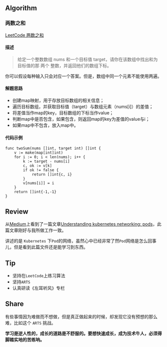 ## Algorithm

### 两数之和

[LeetCode 两数之和](https://leetcode-cn.com/problems/two-sum)

#### 描述

> 给定一个整数数组 nums 和一个目标值 target，请你在该数组中找出和为目标值的那 两个 整数，并返回他们的数组下标。

你可以假设每种输入只会对应一个答案。但是，数组中同一个元素不能使用两遍。

#### 解题思路

+ 创建map映射，用于存放目标数组的相关信息；
+ 遍历目标数组，并获取目标值（target）与数组元素（nums[i]）的差值；
+ 将差值当作map的key，目标数组的下标当作value；
+ 判断map中是否包含，如果包含，则返回map的key为差值的value与i；
+ 如果map中不包含，放入map中。

#### 代码示例

```golang
func twoSum(nums []int, target int) []int {
	v := make(map[int]int)
	for i := 0; i < len(nums); i++ {
		k := target - nums[i]
		c, ok := v[k]
		if ok != false {
			return []int{c, i}
		}
		v[nums[i]] = i
	}
	return []int{-1,-1}
}

```

## Review
从[Medium](https://medium.com)上看到了一篇文章[Understanding kubernetes networking: pods](https://medium.com/google-cloud/understanding-kubernetes-networking-pods-7117dd28727)，此篇文章刚好与我所做工作一致。

讲述的是 `Kubernetes` 下`Pod`的网络，虽然心中已经非常了然`Pod`网络是怎么回事儿，但是看到此篇文件还是能学习到东西。

## Tip
+ 坚持在`LeetCode`上练习算法
+ 坚持`ARTS`
+ 认真研读《左耳听风》专栏

## Share

有些事情因为难做而不想做，但是真正做起来的时候，却发现它没有预想的那么难，比如这个 `ARTS` 挑战。

**学习是逆人性的，成长的道路是不舒服的。要想快速成长，成为技术牛人，必须得脚踏实地的苦练呐。**